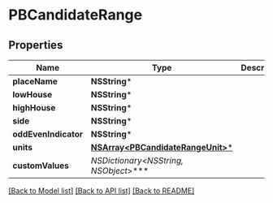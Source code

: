 # PBCandidateRange

## Properties
Name | Type | Description | Notes
------------ | ------------- | ------------- | -------------
**placeName** | **NSString*** |  | [optional] 
**lowHouse** | **NSString*** |  | [optional] 
**highHouse** | **NSString*** |  | [optional] 
**side** | **NSString*** |  | [optional] 
**oddEvenIndicator** | **NSString*** |  | [optional] 
**units** | [**NSArray&lt;PBCandidateRangeUnit&gt;***](PBCandidateRangeUnit.md) |  | [optional] 
**customValues** | **NSDictionary&lt;NSString*, NSObject*&gt;*** |  | [optional] 

[[Back to Model list]](../README.md#documentation-for-models) [[Back to API list]](../README.md#documentation-for-api-endpoints) [[Back to README]](../README.md)


